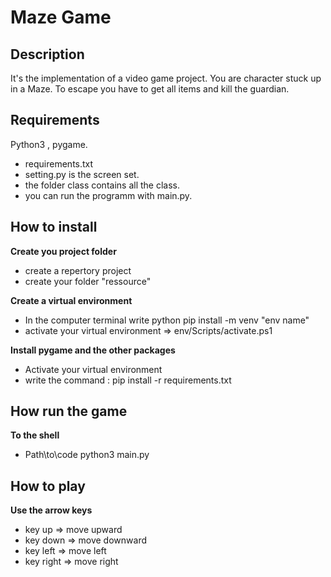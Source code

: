 # Maze Game
					

## Description

It's the implementation of a video game project. 
You are character stuck up in a Maze. To escape you have to get all items
and kill the guardian.

## Requirements

Python3 , pygame.

- requirements.txt
- setting.py is the screen set.
- the folder class contains all the class.
- you can run the programm with main.py. 

## How to install

**Create you project folder**
- create a repertory project
- create your folder "ressource"

**Create a virtual environment** 
- In the computer terminal write python pip install -m venv "env name"
- activate your virtual environment => env/Scripts/activate.ps1

**Install pygame and the other packages**
- Activate your virtual environment 
- write the command :  pip install -r requirements.txt 

## How run the game

**To the shell**
- Path\to\code python3 main.py

## How to play

**Use the arrow keys**
- key up => move upward
- key down => move downward
- key left => move left
- key right => move right 